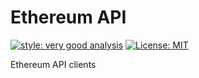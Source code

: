# Ethereum API

[![style: very good analysis][very_good_analysis_badge]][very_good_analysis_link]
[![License: MIT][license_badge]][license_link]

Ethereum API clients

[license_badge]: https://img.shields.io/badge/license-MIT-blue.svg
[license_link]: https://opensource.org/licenses/MIT
[very_good_analysis_badge]: https://img.shields.io/badge/style-very_good_analysis-B22C89.svg
[very_good_analysis_link]: https://pub.dev/packages/very_good_analysis
